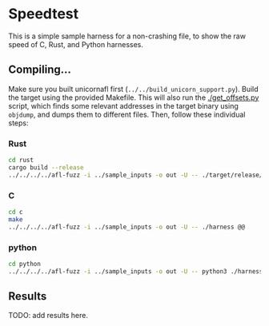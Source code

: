 # Speedtest

This is a simple sample harness for a non-crashing file,
to show the raw speed of C, Rust, and Python harnesses.

## Compiling...

Make sure you built unicornafl first (`../../build_unicorn_support.py`).
Build the target using the provided Makefile.
This will also run the [./get_offsets.py](./get_offsets.py) script,
which finds some relevant addresses in the target binary using `objdump`,
and dumps them to different files.
Then, follow these individual steps:

### Rust

```bash
cd rust
cargo build --release
../../../../afl-fuzz -i ../sample_inputs -o out -U -- ./target/release/harness @@
```

### C

```bash
cd c
make
../../../../afl-fuzz -i ../sample_inputs -o out -U -- ./harness @@
```

### python

```bash
cd python
../../../../afl-fuzz -i ../sample_inputs -o out -U -- python3 ./harness.py @@
```

## Results

TODO: add results here.
